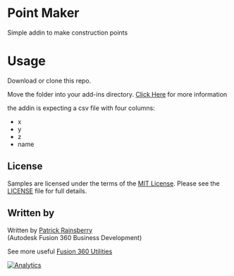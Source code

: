 # Point Maker
Simple addin to make construction points

# Usage
Download or clone this repo.  

Move the folder into your add-ins directory.  [Click Here](https://tapnair.github.io/installation.html) for more information 

the addin is expecting a csv file with four columns:

 * x
 * y
 * z
 * name


## License
Samples are licensed under the terms of the [MIT License](http://opensource.org/licenses/MIT). Please see the [LICENSE](LICENSE) file for full details.

## Written by

Written by [Patrick Rainsberry](https://twitter.com/prrainsberry) <br /> (Autodesk Fusion 360 Business Development)

See more useful [Fusion 360 Utilities](https://tapnair.github.io/index.html)

[![Analytics](https://ga-beacon.appspot.com/UA-41076924-3/addinSkeleton)](https://github.com/igrigorik/ga-beacon)


